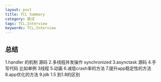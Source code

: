 ```yaml
---
layout: post
title: TCL Summary
category: 面试
tags: TCL,Interview
keywords: TCL,Interview
---
```


## 总结

1.handler 的机制 源码
2.多线程并发操作  synchronized
3.asynctask 源码
4.手写代码  比如单例   3线程
5.动画
6.减低crash率的方法
7.提升app稳定性的方法
8.app优化的方法
9.jdk 1.5 到1.8的区别


